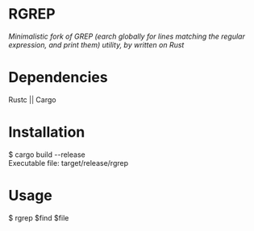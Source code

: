 # RGREP


*Minimalistic fork of GREP (earch globally for lines matching the regular expression, and print them) utility, by written on Rust*


Dependencies
=============
Rustc || Cargo  


Installation
=============
$ cargo build --release  
Executable file: target/release/rgrep  


Usage
============
$ rgrep $find $file  








